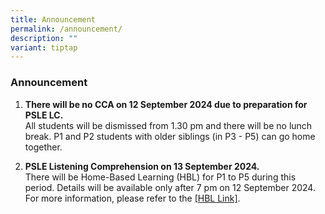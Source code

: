 ```yaml
---
title: Announcement
permalink: /announcement/
description: ""
variant: tiptap
---
```

<h3>Announcement</h3>
<ol data-tight="true" class="tight">
<li>
<p><strong>There will be no CCA on 12 September 2024 due to preparation for PSLE LC.</strong>
<br>All students will be dismissed from 1.30 pm and there will be no lunch
break. P1 and P2 students with older siblings (in P3 - P5) can go home
together.</p>
<p></p>
</li>
<li>
<p><strong>PSLE Listening Comprehension on 13 September 2024.</strong>
<br>There will be Home-Based Learning (HBL) for P1 to P5 during this period.
Details will be available only after 7 pm on 12 September 2024. For more
information, please refer to the <a href="https://www.beaconpri.moe.edu.sg/school-information/hbl/" rel="noopener nofollow" target="_blank">[HBL Link]</a>.</p>
</li>
</ol>
<p></p>
<p></p>
